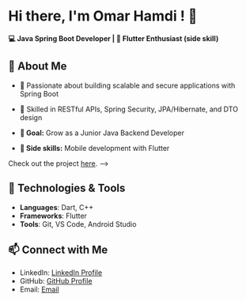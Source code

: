 # Hi there, I'm Omar Hamdi ! 👋

 **💻 Java Spring Boot Developer | 📱 Flutter Enthusiast (side skill)**


## 🚀 About Me

- 🌱 Passionate about building scalable and secure applications with Spring Boot

- 💼 Skilled in RESTful APIs, Spring Security, JPA/Hibernate, and DTO design

- **🎯 Goal:** Grow as a Junior Java Backend Developer

- **📱 Side skills:** Mobile development with Flutter

Check out the project [here](https://github.com/your-github-username/your-repository-name). -->

## 🔧 Technologies & Tools

- **Languages**: Dart, C++
- **Frameworks**: Flutter
- **Tools**: Git, VS Code, Android Studio

## 📫 Connect with Me

- LinkedIn: [LinkedIn Profile](https://www.linkedin.com/in/omar-ellafy?utm_source=share&utm_campaign=share_via&utm_content=profile&utm_medium=android_app)
- GitHub: [GitHub Profile](https://github.com/OmarHamdi11)
- Email: [Email](mailto:omarellafy1@gmail.com)

